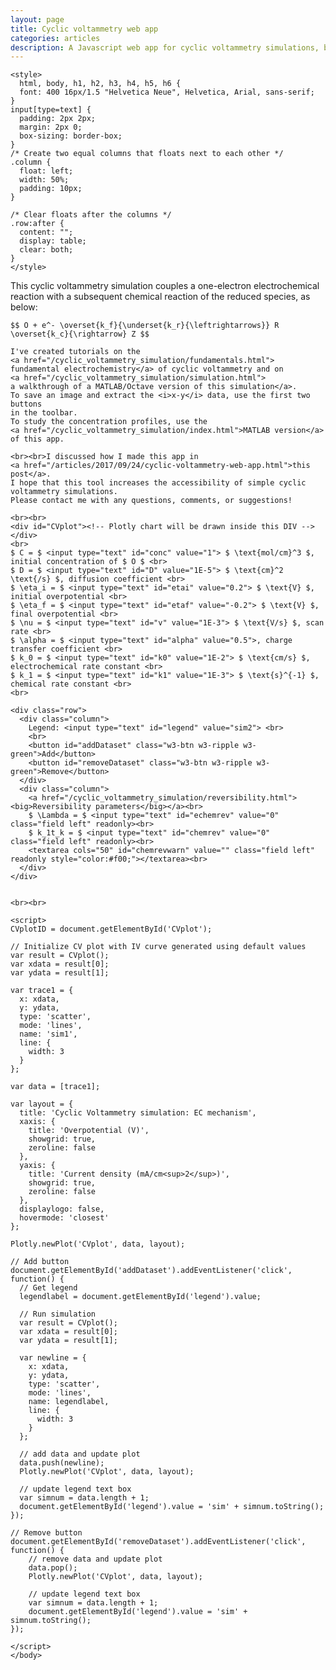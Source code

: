```yaml
---
layout: page
title: Cyclic voltammetry web app
categories: articles
description: A Javascript web app for cyclic voltammetry simulations, built with plotly.js
---
```


<head>
    <link rel="stylesheet" href="https://www.w3schools.com/w3css/4/w3.css">
    <script src="https://cdn.plot.ly/plotly-latest.min.js"></script>
    <script src="https://cdnjs.cloudflare.com/ajax/libs/mathjs/3.16.3/math.min.js"></script>
    <script src="/assets/CVsim.js" type="text/javascript"></script>

    <style>
      html, body, h1, h2, h3, h4, h5, h6 {
      font: 400 16px/1.5 "Helvetica Neue", Helvetica, Arial, sans-serif;
    }
    input[type=text] {
      padding: 2px 2px;
      margin: 2px 0;
      box-sizing: border-box;
    }
    /* Create two equal columns that floats next to each other */
    .column {
      float: left;
      width: 50%;
      padding: 10px;
    }

    /* Clear floats after the columns */
    .row:after {
      content: "";
      display: table;
      clear: both;
    }
    </style>
</head>

<body>
    This cyclic voltammetry simulation couples a one-electron electrochemical
    reaction with a subsequent chemical reaction of the reduced species, as below:

    $$ O + e^- \overset{k_f}{\underset{k_r}{\leftrightarrows}} R \overset{k_c}{\rightarrow} Z $$

    I've created tutorials on the
    <a href="/cyclic_voltammetry_simulation/fundamentals.html">
    fundamental electrochemistry</a> of cyclic voltammetry and on
    <a href="/cyclic_voltammetry_simulation/simulation.html">
    a walkthrough of a MATLAB/Octave version of this simulation</a>.
    To save an image and extract the <i>x-y</i> data, use the first two buttons
    in the toolbar.
    To study the concentration profiles, use the
    <a href="/cyclic_voltammetry_simulation/index.html">MATLAB version</a>
    of this app.

    <br><br>I discussed how I made this app in
    <a href="/articles/2017/09/24/cyclic-voltammetry-web-app.html">this post</a>.
    I hope that this tool increases the accessibility of simple cyclic voltammetry simulations.
    Please contact me with any questions, comments, or suggestions!

    <br><br>
    <div id="CVplot"><!-- Plotly chart will be drawn inside this DIV --></div>
    <br>
    $ C = $ <input type="text" id="conc" value="1"> $ \text{mol/cm}^3 $, initial concentration of $ O $ <br>
    $ D = $ <input type="text" id="D" value="1E-5"> $ \text{cm}^2 \text{/s} $, diffusion coefficient <br>
    $ \eta_i = $ <input type="text" id="etai" value="0.2"> $ \text{V} $, initial overpotential <br>
    $ \eta_f = $ <input type="text" id="etaf" value="-0.2"> $ \text{V} $, final overpotential <br>
    $ \nu = $ <input type="text" id="v" value="1E-3"> $ \text{V/s} $, scan rate <br>
    $ \alpha = $ <input type="text" id="alpha" value="0.5">, charge transfer coefficient <br>
    $ k_0 = $ <input type="text" id="k0" value="1E-2"> $ \text{cm/s} $, electrochemical rate constant <br>
    $ k_1 = $ <input type="text" id="k1" value="1E-3"> $ \text{s}^{-1} $, chemical rate constant <br>
    <br>

    <div class="row">
      <div class="column">
        Legend: <input type="text" id="legend" value="sim2"> <br>
        <br>
        <button id="addDataset" class="w3-btn w3-ripple w3-green">Add</button>
        <button id="removeDataset" class="w3-btn w3-ripple w3-green">Remove</button>
      </div>
      <div class="column">
        <a href="/cyclic_voltammetry_simulation/reversibility.html"><big>Reversibility parameters</big></a><br>
        $ \Lambda = $ <input type="text" id="echemrev" value="0" class="field left" readonly><br>
        $ k_1t_k = $ <input type="text" id="chemrev" value="0" class="field left" readonly><br>
        <textarea cols="50" id="chemrevwarn" value="" class="field left" readonly style="color:#f00;"></textarea><br>
      </div>
    </div>


    <br><br>

    <script>
    CVplotID = document.getElementById('CVplot');

    // Initialize CV plot with IV curve generated using default values
    var result = CVplot();
    var xdata = result[0];
    var ydata = result[1];

    var trace1 = {
      x: xdata,
      y: ydata,
      type: 'scatter',
      mode: 'lines',
      name: 'sim1',
      line: {
        width: 3
      }
    };

    var data = [trace1];

    var layout = {
      title: 'Cyclic Voltammetry simulation: EC mechanism',
      xaxis: {
        title: 'Overpotential (V)',
        showgrid: true,
        zeroline: false
      },
      yaxis: {
        title: 'Current density (mA/cm<sup>2</sup>)',
        showgrid: true,
        zeroline: false
      },
      displaylogo: false,
      hovermode: 'closest'
    };

    Plotly.newPlot('CVplot', data, layout);

    // Add button
    document.getElementById('addDataset').addEventListener('click', function() {
      // Get legend
      legendlabel = document.getElementById('legend').value;

      // Run simulation
      var result = CVplot();
      var xdata = result[0];
      var ydata = result[1];

      var newline = {
        x: xdata,
        y: ydata,
        type: 'scatter',
        mode: 'lines',
        name: legendlabel,
        line: {
          width: 3
        }
      };

      // add data and update plot
      data.push(newline);
      Plotly.newPlot('CVplot', data, layout);

      // update legend text box
      var simnum = data.length + 1;
      document.getElementById('legend').value = 'sim' + simnum.toString();
    });

    // Remove button
    document.getElementById('removeDataset').addEventListener('click', function() {
        // remove data and update plot
        data.pop();
        Plotly.newPlot('CVplot', data, layout);

        // update legend text box
        var simnum = data.length + 1;
        document.getElementById('legend').value = 'sim' + simnum.toString();
    });

    </script>
    </body>
